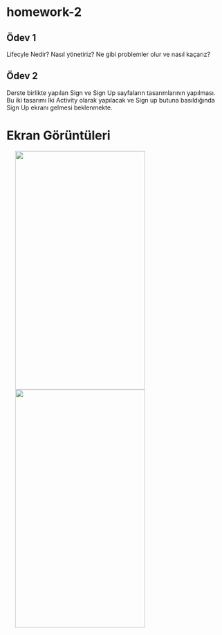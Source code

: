 # homework-2

## Ödev 1 

Lifecyle Nedir? Nasıl yönetiriz? Ne gibi problemler olur ve nasıl kaçarız?

## Ödev 2

Derste birlikte yapılan Sign ve Sign Up sayfaların tasarımlarının yapılması. Bu iki tasarımı İki Activity olarak yapılacak ve Sign up butuna basıldığında Sign Up ekranı gelmesi beklenmekte.

# Ekran Görüntüleri
<p float="left">
  
  <img src="https://user-images.githubusercontent.com/61823965/196684957-76103a7a-f8ed-422e-ad50-4f83f090bdfa.png" width="300" height="550" hspace="20">
  <img src="https://user-images.githubusercontent.com/61823965/196684980-f8f247da-bc79-43e0-9ba6-4e051b55699e.png" width="300" height="550" hspace="20">
  </p>

